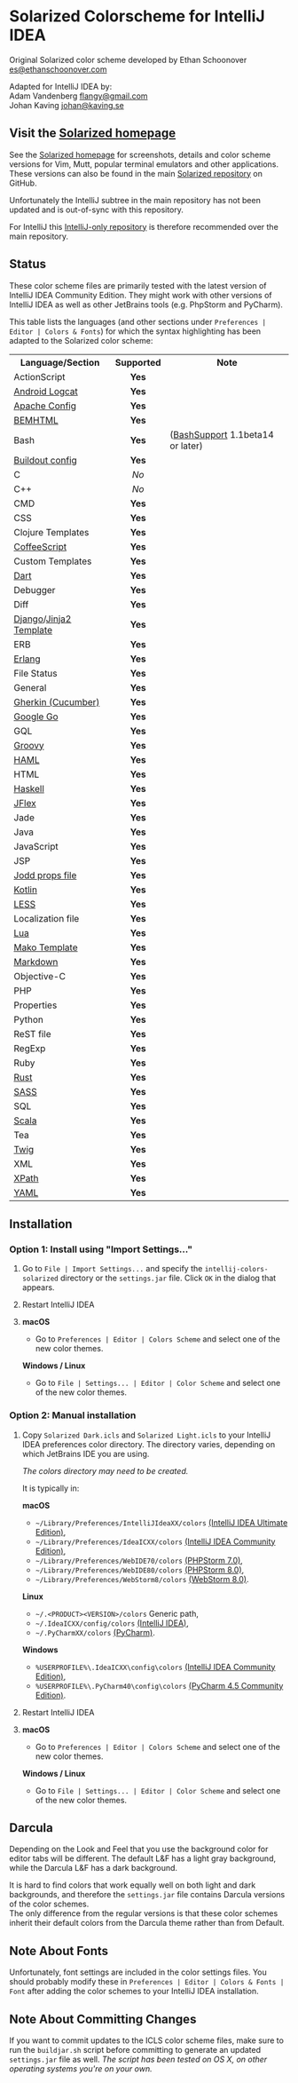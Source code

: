 Solarized Colorscheme for IntelliJ IDEA
=======================================

Original Solarized color scheme developed by Ethan Schoonover <es@ethanschoonover.com>  

Adapted for IntelliJ IDEA by:  
Adam Vandenberg <flangy@gmail.com>  
Johan Kaving <johan@kaving.se>

Visit the [Solarized homepage]
------------------------------

See the [Solarized homepage] for screenshots,
details and color scheme versions for Vim, Mutt, popular terminal emulators and
other applications. These versions can also be found in the main [Solarized repository]
on GitHub.

Unfortunately the IntelliJ subtree in the main repository has not been updated and is out-of-sync with this
repository.

For IntelliJ this [IntelliJ-only repository] is therefore recommended over the main repository.

[Solarized homepage]:   http://ethanschoonover.com/solarized
[Solarized repository]: https://github.com/altercation/solarized
[IntelliJ-only repository]:  https://github.com/jkaving/intellij-colors-solarized

Status
------------

These color scheme files are primarily tested with the latest version of IntelliJ IDEA Community Edition.
They might work with other versions of IntelliJ IDEA as well as other JetBrains tools
(e.g. PhpStorm and PyCharm).

This table lists the languages (and other sections under `Preferences | Editor | Colors & Fonts`)
for which the syntax highlighting has been adapted to the Solarized color scheme:

<table>
	<tr>
		<th>Language/Section</th>
		<th>Supported</th>
		<th>Note</th>
	</tr>
	<tr>
		<td>ActionScript</td>
		<td align="center"><b>Yes</b></td>
		<td></td>
	</tr>
	<tr>
		<td><a href="http://developer.android.com/tools/help/logcat.html">Android Logcat</a></td>
		<td align="center"><b>Yes</b></td>
		<td></td>
	</tr>
	<tr>
		<td><a href="http://httpd.apache.org">Apache Config</a></td>
		<td align="center"><b>Yes</b></td>
		<td></td>
	</tr>
	<tr>
		<td><a href="https://github.com/bem/bemhtml">BEMHTML</a></td>
		<td align="center"><b>Yes</b></td>
		<td></td>
	</tr>
	<tr>
		<td>Bash</td>
		<td align="center"><b>Yes</b></td>
		<td>(<a href="http://www.ansorg-it.com/en/products_bashsupport.html">BashSupport</a> 1.1beta14 or later)</td>
	</tr>
	<tr>
		<td><a href="http://www.buildout.org">Buildout config</a></td>
		<td align="center"><b>Yes</b></td>
		<td></td>
	</tr>
	<tr>
		<td>C</td>
		<td align="center"><i>No</i></td>
		<td></td>
	</tr>
	<tr>
		<td>C++</td>
		<td align="center"><i>No</i></td>
		<td></td>
	</tr>
	<tr>
		<td>CMD</td>
		<td align="center"><b>Yes</b></td>
		<td></td>
	</tr>
	<tr>
		<td>CSS</td>
		<td align="center"><b>Yes</b></td>
		<td></td>
	</tr>
	<tr>
		<td>Clojure Templates</td>
		<td align="center"><b>Yes</b></td>
		<td></td>
	</tr>
	<tr>
		<td><a href="http://coffeescript.org">CoffeeScript</a></td>
		<td align="center"><b>Yes</b></td>
		<td></td>
	</tr>
	<tr>
		<td>Custom Templates</td>
		<td align="center"><b>Yes</b></td>
		<td></td>
	</tr>
	<tr>
		<td><a href="http://www.dartlang.org">Dart</a></td>
		<td align="center"><b>Yes</b></td>
		<td></td>
	</tr>
	<tr>
		<td>Debugger</td>
		<td align="center"><b>Yes</b></td>
		<td></td>
	</tr>
	<tr>
		<td>Diff</td>
		<td align="center"><b>Yes</b></td>
		<td></td>
	</tr>
	<tr>
		<td><a href="https://www.djangoproject.com">Django</a>/<a href="http://jinja.pocoo.org/docs/">Jinja2 Template</a></td>
		<td align="center"><b>Yes</b></td>
		<td></td>
	</tr>
	<tr>
		<td>ERB</td>
		<td align="center"><b>Yes</b></td>
		<td></td>
	 </tr>
	<tr>
		<td><a href="http://www.erlang.org">Erlang</a></td>
		<td align="center"><b>Yes</b></td>
		<td></td>
	 </tr>
	 <tr>
		<td>File Status</td>
		<td align="center"><b>Yes</b></td>
		<td></td>
	</tr>
	<tr>
		<td>General</td>
		<td align="center"><b>Yes</b></td>
		<td></td>
	</tr>
		<tr>
		<td><a href="http://cukes.info">Gherkin (Cucumber)</a></td>
		<td align="center"><b>Yes</b></td>
		<td></td>
		</tr>
	<tr>
		<td><a href="http://code.google.com/p/go/">Google Go</a></td>
		<td align="center"><b>Yes</b></td>
		<td></td>
	</tr>
	<tr>
		<td>GQL</td>
		<td align="center"><b>Yes</b></td>
		<td></td>
	</tr>
	<tr>
		<td><a href="http://groovy.codehaus.org">Groovy</a></td>
		<td align="center"><b>Yes</b></td>
		<td></td>
	</tr>
	<tr>
		<td><a href="http://haml.info">HAML</a></td>
		<td align="center"><b>Yes</b></td>
		<td></td>
	</tr>
	<tr>
		<td>HTML</td>
		<td align="center"><b>Yes</b></td>
		<td></td>
	</tr>
	<tr>
		<td><a href="http://www.haskell.org">Haskell</a></td>
		<td align="center"><b>Yes</b></td>
		<td></td>
	</tr>
	<tr>
		<td><a href="http://jflex.de">JFlex</a></td>
		<td align="center"><b>Yes</b></td>
		<td></td>
	</tr>
	<tr>
		<td>Jade</td>
		<td align="center"><b>Yes</b></td>
		<td></td>
	</tr>
	<tr>
		<td>Java</td>
		<td align="center"><b>Yes</b></td>
		<td></td>
	</tr>
	<tr>
		<td>JavaScript</td>
		<td align="center"><b>Yes</b></td>
		<td></td>
	</tr>
	<tr>
		<td>JSP</td>
		<td align="center"><b>Yes</b></td>
		<td></td>
	</tr>
	<tr>
		<td><a href="http://jodd.org/doc/props.html">Jodd props file</a></td>
		<td align="center"><b>Yes</b></td>
		<td></td>
	</tr>
	<tr>
		<td><a href="http://kotlin.jetbrains.org">Kotlin</a></td>
		<td align="center"><b>Yes</b></td>
		<td></td>
	</tr>
	<tr>
		<td><a href="http://lesscss.org">LESS</a></td>
		<td align="center"><b>Yes</b></td>
		<td></td>
	</tr>
	<tr>
		<td>Localization file</td>
		<td align="center"><b>Yes</b></td>
		<td></td>
	</tr>
	<tr>
		<td><a href="http://www.lua.org">Lua</a></td>
		<td align="center"><b>Yes</b></td>
		<td></td>
	</tr>
	<tr>
		<td><a href="http://www.makotemplates.org">Mako Template</a></td>
		<td align="center"><b>Yes</b></td>
		<td></td>
	</tr>
	<tr>
		<td><a href="http://daringfireball.net/projects/markdown/">Markdown</a></td>
		<td align="center"><b>Yes</b></td>
		<td></td>
	</tr>
	<tr>
		<td>Objective-C</td>
		<td align="center"><b>Yes</b></td>
		<td></td>
	</tr>
	<tr>
		<td>PHP</td>
		<td align="center"><b>Yes</b></td>
		<td></td>
	</tr>
	<tr>
		<td>Properties</td>
		<td align="center"><b>Yes</b></td>
		<td></td>
	</tr>
	<tr>
		<td>Python</td>
		<td align="center"><b>Yes</b></td>
		<td></td>
	</tr>
	<tr>
		<td>ReST file</td>
		<td align="center"><b>Yes</b></td>
		<td></td>
	</tr>
	<tr>
		<td>RegExp</td>
		<td align="center"><b>Yes</b></td>
		<td></td>
	</tr>
	<tr>
		<td>Ruby</td>
		<td align="center"><b>Yes</b></td>
		<td></td>
	</tr>
	<tr>
		<td><a href="http://www.rust-lang.org">Rust</a></td>
		<td align="center"><b>Yes</b></td>
		<td></td>
	</tr>
	<tr>
		<td><a href="http://sass-lang.com">SASS</a></td>
		<td align="center"><b>Yes</b></td>
		<td></td>
	</tr>
	<tr>
		<td>SQL</td>
		<td align="center"><b>Yes</b></td>
		<td></td>
	</tr>
	<tr>
		<td><a href="http://www.scala-lang.org">Scala</a></td>
		<td align="center"><b>Yes</b></td>
		<td></td>
	</tr>
	<tr>
		<td>Tea</td>
		<td align="center"><b>Yes</b></td>
		<td></td>
	</tr>
	<tr>
		<td><a href="http://twig.sensiolabs.org">Twig</a></td>
		<td align="center"><b>Yes</b></td>
		<td></td>
	</tr>
	<tr>
		<td>XML</td>
		<td align="center"><b>Yes</b></td>
		<td></td>
	</tr>
	<tr>
		<td><a href="http://www.w3.org/TR/xpath/">XPath</a></td>
		<td align="center"><b>Yes</b></td>
		<td></td>
	</tr>
	<tr>
		<td><a href="http://www.yaml.org">YAML</a></td>
		<td align="center"><b>Yes</b></td>
		<td></td>
	</tr>
</table>


Installation
------------

### Option 1: Install using "Import Settings..."

1. Go to `File | Import Settings...` and specify the `intellij-colors-solarized` directory or the `settings.jar` file.
 Click `OK` in the dialog that appears.

2. Restart IntelliJ IDEA

3. **macOS**   
   * Go to `Preferences | Editor | Colors Scheme` and select one of the new color themes.

   **Windows / Linux**   
   * Go to `File | Settings... | Editor | Color Scheme` and select one of the new color themes.

### Option 2: Manual installation

1.  Copy `Solarized Dark.icls` and `Solarized Light.icls` to your IntelliJ IDEA preferences
    color directory. The directory varies, depending on which JetBrains IDE you are using.

    *The colors directory may need to be created.*

    It is typically in:

    **macOS**
    * `~/Library/Preferences/IntelliJIdeaXX/colors` [(IntelliJ IDEA Ultimate Edition)][IntelliJ IDE settings],
    * `~/Library/Preferences/IdeaICXX/colors` [(IntelliJ IDEA Community Edition)][IntelliJ IDE settings],
    * `~/Library/Preferences/WebIDE70/colors` [(PHPStorm 7.0)][PHPStorm IDE settings],
    * `~/Library/Preferences/WebIDE80/colors` [(PHPStorm 8.0)][PHPStorm IDE settings],
    * `~/Library/Preferences/WebStorm8/colors` [(WebStorm 8.0)][WebStorm IDE settings].

    **Linux**
    * `~/.<PRODUCT><VERSION>/colors` Generic path,
    * `~/.IdeaICXX/config/colors` [(IntelliJ IDEA)][IntelliJ IDE settings],
    * `~/.PyCharmXX/colors` [(PyCharm)][PyCharm IDE settings].

    **Windows**
    * `%USERPROFILE%\.IdeaICXX\config\colors` [(IntelliJ IDEA Community Edition)][IntelliJ IDE settings],
    * `%USERPROFILE%\.PyCharm40\config\colors` [(PyCharm 4.5 Community Edition)][PyCharm IDE settings].

2. Restart IntelliJ IDEA

3. **macOS**   
   * Go to `Preferences | Editor | Colors Scheme` and select one of the new color themes.

   **Windows / Linux**   
   * Go to `File | Settings... | Editor | Color Scheme` and select one of the new color themes.

[IntelliJ IDE settings]: https://www.jetbrains.com/idea/help/project-and-ide-settings.html
[PHPStorm IDE settings]: https://www.jetbrains.com/phpstorm/help/project-and-ide-settings.html
[PyCharm IDE settings]: https://www.jetbrains.com/pycharm/help/project-and-ide-settings.html
[WebStorm IDE settings]: https://www.jetbrains.com/webstorm/help/project-and-ide-settings.html

Darcula
-------
Depending on the Look and Feel that you use the background
color for editor tabs will be different. The default L&amp;F has a light gray
background, while the Darcula L&amp;F has a dark background.

It is hard to find colors that work equally well on both light and dark backgrounds,
and therefore the `settings.jar` file contains Darcula versions of the color schemes.<br>
The only difference from the regular versions is that these color schemes inherit
their default colors from the Darcula theme rather than from Default.

Note About Fonts
-----------------
Unfortunately, font settings are included in the color settings files.
You should probably modify these in `Preferences | Editor | Colors & Fonts | Font`
after adding the color schemes to your IntelliJ IDEA installation.

Note About Committing Changes
-----------------------------
If you want to commit updates to the ICLS color scheme files, make sure to run the `buildjar.sh` script before committing to generate
an updated `settings.jar` file as well.
*The script has been tested on OS X, on other operating systems you're on your own.*
